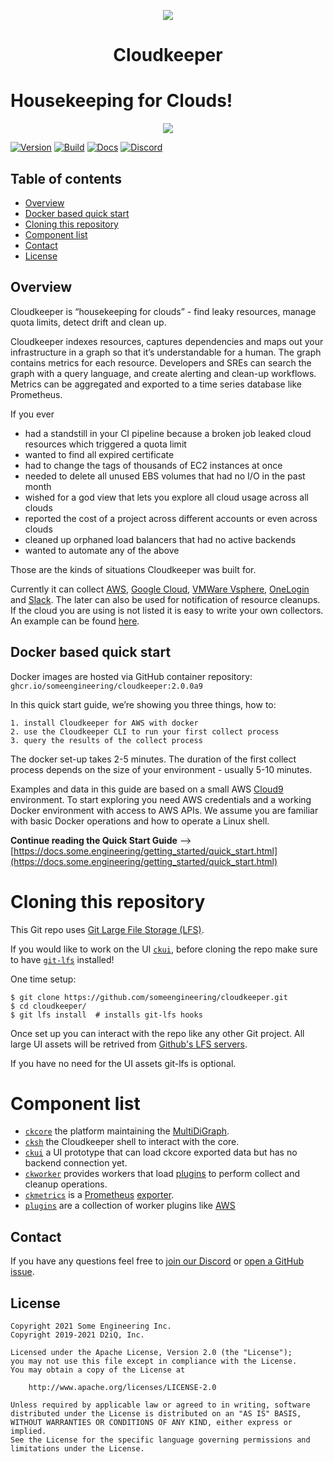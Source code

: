<p align="center"><img src="https://raw.githubusercontent.com/someengineering/cloudkeeper/main/misc/cloudkeeper_200.png" />
<h1 align="center">Cloudkeeper</h1></p>


# Housekeeping for Clouds!

<p align="center"><img src="https://raw.githubusercontent.com/someengineering/cloudkeeper/main/misc/cloudkeeper_banner.png" /></p>

[![Version](https://img.shields.io/github/v/tag/someengineering/cloudkeeper?label=latest)](https://github.com/someengineering/cloudkeeper/tags/)
[![Build](https://img.shields.io/github/workflow/status/someengineering/cloudkeeper/Build%20Docker%20Images/main)](https://github.com/someengineering/cloudkeeper/commits/main)
[![Docs](https://img.shields.io/badge/docs-latest-<COLOR>.svg)](https://docs.some.engineering)
[![Discord](https://img.shields.io/discord/778029408132923432?label=discord)](https://discord.gg/someengineering)

## Table of contents

* [Overview](#overview)
* [Docker based quick start](#docker-based-quick-start)
* [Cloning this repository](#cloning-this-repository)
* [Component list](#component-list)
* [Contact](#contact)
* [License](#license)


## Overview
Cloudkeeper is “housekeeping for clouds” - find leaky resources, manage quota limits, detect drift and clean up.

Cloudkeeper indexes resources, captures dependencies and maps out your infrastructure in a graph so that it’s understandable for a human. The graph contains metrics for each resource. Developers and SREs can search the graph with a query language, and create alerting and clean-up workflows. Metrics can be aggregated and exported to a time series database like Prometheus.

If you ever
* had a standstill in your CI pipeline because a broken job leaked cloud resources which triggered a quota limit
* wanted to find all expired certificate
* had to change the tags of thousands of EC2 instances at once
* needed to delete all unused EBS volumes that had no I/O in the past month
* wished for a god view that lets you explore all cloud usage across all clouds
* reported the cost of a project across different accounts or even across clouds
* cleaned up orphaned load balancers that had no active backends
* wanted to automate any of the above

Those are the kinds of situations Cloudkeeper was built for.

Currently it can collect [AWS](plugins/aws/), [Google Cloud](plugins/gcp/), [VMWare Vsphere](plugins/vsphere/), [OneLogin](plugins/onelogin/) and [Slack](plugins/slack/). The later can also be used for notification of resource cleanups. If the cloud you are using is not listed it is easy to write your own collectors. An example can be found [here](plugins/example_collector/).

## Docker based quick start

Docker images are hosted via GitHub container repository: `ghcr.io/someengineering/cloudkeeper:2.0.0a9`

In this quick start guide, we’re showing you three things, how to:

    1. install Cloudkeeper for AWS with docker
    2. use the Cloudkeeper CLI to run your first collect process
    3. query the results of the collect process

The docker set-up takes 2-5 minutes. The duration of the first collect process depends on the size of your environment - usually 5-10 minutes.

Examples and data in this guide are based on a small AWS [Cloud9](https://aws.amazon.com/cloud9/) environment.
To start exploring you need AWS credentials and a working Docker environment with access to AWS APIs.
We assume you are familiar with basic Docker operations and how to operate a Linux shell.

**Continue reading the Quick Start Guide**
--> [https://docs.some.engineering/getting_started/quick_start.html](https://docs.some.engineering/getting_started/quick_start.html)


# Cloning this repository
This Git repo uses [Git Large File Storage (LFS)](https://git-lfs.github.com/).

If you would like to work on the UI [`ckui`](ckui/), before cloning the repo make sure to have [`git-lfs`](https://git-lfs.github.com/) installed!

One time setup:
```
$ git clone https://github.com/someengineering/cloudkeeper.git
$ cd cloudkeeper/
$ git lfs install  # installs git-lfs hooks
```

Once set up you can interact with the repo like any other Git project. All large UI assets will be retrived from [Github's LFS servers](https://docs.github.com/en/repositories/working-with-files/managing-large-files).


If you have no need for the UI assets git-lfs is optional.


# Component list
- [`ckcore`](ckcore/) the platform maintaining the [MultiDiGraph](https://en.wikipedia.org/wiki/Multigraph#Directed_multigraph_(edges_with_own_identity)).
- [`cksh`](cksh/) the Cloudkeeper shell to interact with the core.
- [`ckui`](ckui/) a UI prototype that can load ckcore exported data but has no backend connection yet.
- [`ckworker`](ckworker/) provides workers that load [plugins](plugins/) to perform collect and cleanup operations.
- [`ckmetrics`](ckmetrics/) is a [Prometheus](https://prometheus.io/) [exporter](https://prometheus.io/docs/instrumenting/exporters/).
- [`plugins`](plugins/) are a collection of worker plugins like [AWS](plugins/aws/)


## Contact
If you have any questions feel free to [join our Discord](https://discord.gg/someengineering) or [open a GitHub issue](https://github.com/someengineering/cloudkeeper/issues/new).


## License
```
Copyright 2021 Some Engineering Inc.
Copyright 2019-2021 D2iQ, Inc.

Licensed under the Apache License, Version 2.0 (the "License");
you may not use this file except in compliance with the License.
You may obtain a copy of the License at

    http://www.apache.org/licenses/LICENSE-2.0

Unless required by applicable law or agreed to in writing, software
distributed under the License is distributed on an "AS IS" BASIS,
WITHOUT WARRANTIES OR CONDITIONS OF ANY KIND, either express or implied.
See the License for the specific language governing permissions and
limitations under the License.
```
